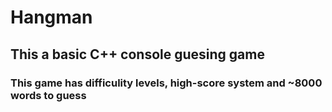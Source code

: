 # Hangman
## This a basic C++ console guesing game
### This game has difficulity levels, high-score system and ~8000 words to guess
